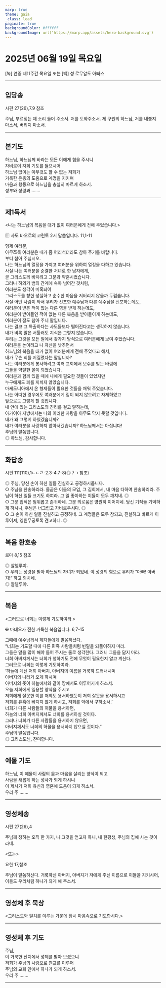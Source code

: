 ```yaml
---
marp: true
theme: gaia
_class: lead
paginate: true
backgroundColor: #ffffff
backgroundImage: url('https://marp.app/assets/hero-background.svg')
---
```


# 2025년 06월 19일 목요일

[녹] 연중 제11주간 목요일 또는 [백] 성 로무알도 아빠스  




---

## 입당송

시편 27(26),7.9 참조

주님, 부르짖는 제 소리 들어 주소서. 저를 도와주소서. 제 구원의 하느님, 저를 내쫓지 마소서, 버리지 마소서.  
  


---

## 본기도

하느님, 하느님께 바라는 모든 이에게 힘을 주시니  
자비로이 저희 기도를 들으시어  
하느님 없이는 아무것도 할 수 없는 저희가  
거룩한 은총의 도움으로 계명을 지키며  
마음과 행동으로 하느님을 충실히 따르게 하소서.  
성부와 성령과 …….  
  


---

## 제1독서

<나는 하느님의 복음을 대가 없이 여러분에게 전해 주었습니다.>

▥ 사도 바오로의 코린토 2서 말씀입니다. 11,1-11

형제 여러분,  
아무쪼록 여러분은 내가 좀 어리석더라도 참아 주기를 바랍니다.  
부디 참아 주십시오.  
나는 하느님의 열정을 가지고 여러분을 위하여 열정을 다하고 있습니다.  
사실 나는 여러분을 순결한 처녀로 한 남자에게,  
곧 그리스도께 바치려고 그분과 약혼시켰습니다.  
그러나 하와가 뱀의 간계에 속아 넘어간 것처럼,  
여러분도 생각이 미혹되어  
그리스도를 향한 성실하고 순수한 마음을 저버리지 않을까 두렵습니다.  
사실 어떤 사람이 와서 우리가 선포한 예수님과 다른 예수님을 선포하는데도,  
여러분이 받은 적이 없는 다른 영을 받게 하는데도,  
여러분이 받아들인 적이 없는 다른 복음을 받아들이게 하는데도,  
여러분이 잘도 참아 주니 말입니다.  
나는 결코 그 특출하다는 사도들보다 떨어진다고는 생각하지 않습니다.  
내가 비록 말은 서툴러도 지식은 그렇지 않습니다.  
우리는 그것을 모든 일에서 갖가지 방식으로 여러분에게 보여 주었습니다.  
여러분을 높이려고 나 자신을 낮추면서  
하느님의 복음을 대가 없이 여러분에게 전해 주었다고 해서,  
내가 무슨 죄를 저질렀다는 말입니까?  
나는 여러분에게 봉사하려고 여러 교회에서 보수를 받는 바람에  
그들을 약탈한 꼴이 되었습니다.  
여러분과 함께 있을 때에 나에게 필요한 것들이 있었지만  
누구에게도 폐를 끼치지 않았습니다.  
마케도니아에서 온 형제들이 필요한 것들을 채워 주었습니다.  
나는 어떠한 경우에도 여러분에게 짐이 되지 않으려고 자제하였고  
앞으로도 그렇게 할 것입니다.  
내 안에 있는 그리스도의 진리를 걸고 말하는데,  
아카이아 지방에서는 나의 이러한 자랑을 아무도 막지 못할 것입니다.  
내가 왜 그렇게 하였겠습니까?  
내가 여러분을 사랑하지 않아서겠습니까? 하느님께서는 아십니다!  
주님의 말씀입니다.  
◎ 하느님, 감사합니다.  
  


---

## 화답송

시편 111(110),1ㄴㄷㄹ-2.3-4.7-8(◎ 7ㄱ 참조)

◎ 주님, 당신 손이 하신 일들 진실하고 공정하시옵니다.  
○ 주님을 찬송하리라. 올곧은 이들의 모임, 그 집회에서, 내 마음 다하여 찬송하리라. 주님이 하신 일들 크기도 하여라. 그 일 좋아하는 이들이 모두 깨치네. ◎  
○ 그분 업적은 엄위롭고 존귀하네. 그분 의로움은 영원히 이어지네. 당신 기적들 기억하게 하시니, 주님은 너그럽고 자비로우시다. ◎  
○ 그 손이 하신 일들 진실하고 공정하네. 그 계명들은 모두 참되고, 진실하고 바르게 이루어져, 영원무궁토록 견고하네. ◎  
  


---

## 복음 환호송

로마 8,15 참조

◎ 알렐루야.  
○ 우리는 성령을 받아 하느님의 자녀가 되었네. 이 성령의 힘으로 우리가 “아빠! 아버지!” 하고 외치네.  
◎ 알렐루야.  
  


---

## 복음

<그러므로 너희는 이렇게 기도하여라.>

✠ 마태오가 전한 거룩한 복음입니다. 6,7-15

그때에 예수님께서 제자들에게 말씀하셨다.  
“너희는 기도할 때에 다른 민족 사람들처럼 빈말을 되풀이하지 마라.  
그들은 말을 많이 해야 들어 주시는 줄로 생각한다. 그러니 그들을 닮지 마라.  
너희 아버지께서는 너희가 청하기도 전에 무엇이 필요한지 알고 계신다.  
그러므로 너희는 이렇게 기도하여라.  
‘하늘에 계신 저희 아버지, 아버지의 이름을 거룩히 드러내시며  
아버지의 나라가 오게 하시며  
아버지의 뜻이 하늘에서와 같이 땅에서도 이루어지게 하소서.  
오늘 저희에게 일용할 양식을 주시고  
저희에게 잘못한 이를 저희도 용서하였듯이 저희 잘못을 용서하시고  
저희를 유혹에 빠지지 않게 하시고, 저희를 악에서 구하소서.’  
너희가 다른 사람들의 허물을 용서하면,  
하늘의 너희 아버지께서도 너희를 용서하실 것이다.  
그러나 너희가 다른 사람들을 용서하지 않으면,  
아버지께서도 너희의 허물을 용서하지 않으실 것이다.”  
주님의 말씀입니다.  
◎ 그리스도님, 찬미합니다.  
  


---

## 예물 기도

하느님, 이 예물이 사람의 몸과 마음을 살리는 양식이 되고  
사람을 새롭게 하는 성사가 되게 하시니  
이 제사가 저희 육신과 영혼에 도움이 되게 하소서.  
우리 주 …….  
  


---

## 영성체송

시편 27(26),4

주님께 청하는 오직 한 가지, 나 그것을 얻고자 하니, 내 한평생, 주님의 집에 사는 것이라네.  
  
<또는>  
  
요한 17,참조  
  
주님이 말씀하신다. 거룩하신 아버지, 아버지가 저에게 주신 이름으로 이들을 지키시어, 이들도 우리처럼 하나가 되게 해 주소서.  


---

## 영성체 후 묵상

<그리스도와 일치를 이루는 가운데 잠시 마음속으로 기도합시다.>  


---

## 영성체 후 기도

주님,  
이 거룩한 잔치에서 성체를 받아 모셨으니  
저희가 주님의 사랑으로 친교를 이루어  
주님의 교회 안에서 하나가 되게 하소서.  
우리 주 …….  
  


---